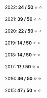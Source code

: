 
2022: **24 / 50** :star: :star:

2021: **39 / 50** :star: :star:

2020: **22 / 50** :star: :star:

2019: **14 / 50** :star: :star:

2018: **14 / 50** :star: :star:

2017: **17 / 50** :star: :star:

2016: **36 / 50** :star: :star:

2015: **47 / 50** :star: :star:

